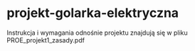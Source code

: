 # projekt-golarka-elektryczna

Instrukcja i wymagania odnośnie projektu znajdują się w pliku PROE_projekt1_zasady.pdf
